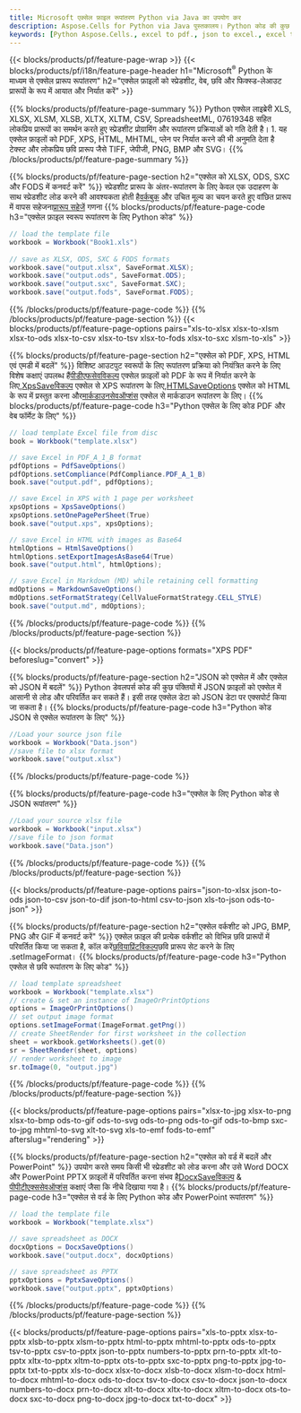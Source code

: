 ```yaml
---
title: Microsoft एक्सेल फ़ाइल रूपांतरण Python via Java का उपयोग कर
description: Aspose.Cells for Python via Java पुस्तकालय। Python कोड की कुछ पंक्तियों के साथ एक्सेल, JSON, PDF, एक्सएमएल, HTML, TXT, TSV, CSV, एसक्यूएल और अधिक प्रारूपों को परिवर्तित करें।
keywords: [Python Aspose.Cells., excel to pdf., json to excel., excel to json., csv to json., json to html., xml to excel and Convert files between various formats in Python]
---
```

{{< blocks/products/pf/feature-page-wrap >}}
{{< blocks/products/pf/i18n/feature-page-header h1="Microsoft<sup>&reg;</sup> Python के माध्यम से एक्सेल प्रारूप रूपांतरण" h2="एक्सेल फ़ाइलों को स्प्रेडशीट, वेब, छवि और फिक्स्ड-लेआउट प्रारूपों के रूप में आयात और निर्यात करें" >}}

{{% blocks/products/pf/feature-page-summary %}}
Python एक्सेल लाइब्रेरी XLS, XLSX, XLSM, XLSB, XLTX, XLTM, CSV, SpreadsheetML, 07619348 सहित लोकप्रिय प्रारूपों का समर्थन करते हुए स्प्रेडशीट प्रोग्रामिंग और रूपांतरण प्रक्रियाओं को गति देती है। 1. यह एक्सेल फ़ाइलों को PDF, XPS, HTML, MHTML, प्लेन पर निर्यात करने की भी अनुमति देता है टेक्स्ट और लोकप्रिय छवि प्रारूप जैसे TIFF, जेपीजी, PNG, BMP और SVG।
{{% /blocks/products/pf/feature-page-summary %}}

{{% blocks/products/pf/feature-page-section h2="एक्सेल को XLSX, ODS, SXC और FODS में कनवर्ट करें" %}}
 स्प्रेडशीट प्रारूप के अंतर-रूपांतरण के लिए केवल एक उदाहरण के साथ स्प्रेडशीट लोड करने की आवश्यकता होती है[वर्कबुक](https://reference.aspose.com/cells/python/asposecells.api/Workbook) और उचित मूल्य का चयन करते हुए वांछित प्रारूप में वापस सहेजना[प्रारूप सहेजें](https://reference.aspose.com/cells/python/asposecells.api/saveformat) गणना
{{% blocks/products/pf/feature-page-code h3="एक्सेल फ़ाइल स्वरूप रूपांतरण के लिए Python कोड" %}}

```cs
// load the template file
workbook = Workbook("Book1.xls")
  
// save as XLSX, ODS, SXC & FODS formats
workbook.save("output.xlsx", SaveFormat.XLSX);
workbook.save("output.ods", SaveFormat.ODS);
workbook.save("output.sxc", SaveFormat.SXC);
workbook.save("output.fods", SaveFormat.FODS);
```
{{% /blocks/products/pf/feature-page-code %}}
{{% /blocks/products/pf/feature-page-section %}}
{{< blocks/products/pf/feature-page-options pairs="xls-to-xlsx xlsx-to-xlsm xlsx-to-ods xlsx-to-csv xlsx-to-tsv xlsx-to-fods xlsx-to-sxc xlsm-to-xls" >}}


{{% blocks/products/pf/feature-page-section h2="एक्सेल को PDF, XPS, HTML एवं एमडी में बदलें" %}}
 विशिष्ट आउटपुट स्वरूपों के लिए रूपांतरण प्रक्रिया को नियंत्रित करने के लिए विशेष कक्षाएं उपलब्ध हैं[पीडीएफसेवविकल्प](https://reference.aspose.com/cells/python/asposecells.api/PdfSaveOptions) एक्सेल फ़ाइलों को PDF के रूप में निर्यात करने के लिए,[XpsSaveविकल्प](https://reference.aspose.com/cells/python/asposecells.api/XpsSaveOptions) एक्सेल से XPS रूपांतरण के लिए,[HTMLSaveOptions](https://reference.aspose.com/cells/python/asposecells.api/HtmlSaveOptions) एक्सेल को HTML के रूप में प्रस्तुत करना और[मार्कडाउनसेवऑप्शंस](https://reference.aspose.com/cells/python/asposecells.api/MarkdownSaveOptions) एक्सेल से मार्कडाउन रूपांतरण के लिए।
{{% blocks/products/pf/feature-page-code h3="Python एक्सेल के लिए कोड PDF और वेब फॉर्मेट के लिए" %}}

```cs
// load template Excel file from disc
book = Workbook("template.xlsx")

// save Excel in PDF_A_1_B format
pdfOptions = PdfSaveOptions()
pdfOptions.setCompliance(PdfCompliance.PDF_A_1_B)
book.save("output.pdf", pdfOptions);

// save Excel in XPS with 1 page per worksheet
xpsOptions = XpsSaveOptions()
xpsOptions.setOnePagePerSheet(True)
book.save("output.xps", xpsOptions);

// save Excel in HTML with images as Base64
htmlOptions = HtmlSaveOptions()
htmlOptions.setExportImagesAsBase64(True)
book.save("output.html", htmlOptions);

// save Excel in Markdown (MD) while retaining cell formatting
mdOptions = MarkdownSaveOptions()
mdOptions.setFormatStrategy(CellValueFormatStrategy.CELL_STYLE)
book.save("output.md", mdOptions);
```
{{% /blocks/products/pf/feature-page-code %}}
{{% /blocks/products/pf/feature-page-section %}}

{{< blocks/products/pf/feature-page-options formats="XPS PDF" beforeslug="convert" >}}

{{% blocks/products/pf/feature-page-section h2="JSON को एक्सेल में और एक्सेल को JSON में बदलें" %}}
Python डेवलपर्स कोड की कुछ पंक्तियों में JSON फ़ाइलों को एक्सेल में आसानी से लोड और परिवर्तित कर सकते हैं। इसी तरह एक्सेल डेटा को JSON डेटा पर एक्सपोर्ट किया जा सकता है।
{{% blocks/products/pf/feature-page-code h3="Python कोड JSON से एक्सेल रूपांतरण के लिए" %}}
```cs
//Load your source json file
workbook = Workbook("Data.json")
//save file to xlsx format
workbook.save("output.xlsx")
```
{{% /blocks/products/pf/feature-page-code %}}

{{% blocks/products/pf/feature-page-code h3="एक्सेल के लिए Python कोड से JSON रूपांतरण" %}}
```cs
//Load your source xlsx file
workbook = Workbook("input.xlsx")
//save file to json format
workbook.save("Data.json")
```
{{% /blocks/products/pf/feature-page-code %}}
{{% /blocks/products/pf/feature-page-section %}}

{{< blocks/products/pf/feature-page-options pairs="json-to-xlsx json-to-ods json-to-csv json-to-dif json-to-html csv-to-json xls-to-json ods-to-json" >}}

{{% blocks/products/pf/feature-page-section h2="एक्सेल वर्कशीट को JPG, BMP, PNG और GIF में कनवर्ट करें" %}}
 एक्सेल फ़ाइल की प्रत्येक वर्कशीट को विभिन्न छवि प्रारूपों में परिवर्तित किया जा सकता है, कॉल करें[छवियाप्रिंटविकल्प](https://reference.aspose.com/cells/python/asposecells.api/ImageOrPrintOptions)छवि प्रारूप सेट करने के लिए .setImageFormat।
{{% blocks/products/pf/feature-page-code h3="Python एक्सेल से छवि रूपांतरण के लिए कोड" %}}
```cs
// load template spreadsheet
workbook = Workbook("template.xlsx")
// create & set an instance of ImageOrPrintOptions
options = ImageOrPrintOptions()
// set output image format
options.setImageFormat(ImageFormat.getPng())
// create SheetRender for first worksheet in the collection
sheet = workbook.getWorksheets().get(0)
sr = SheetRender(sheet, options)
// render worksheet to image
sr.toImage(0, "output.jpg")
```
{{% /blocks/products/pf/feature-page-code %}}
{{% /blocks/products/pf/feature-page-section %}}

{{< blocks/products/pf/feature-page-options pairs="xlsx-to-jpg xlsx-to-png xlsx-to-bmp ods-to-gif ods-to-svg ods-to-png ods-to-gif ods-to-bmp sxc-to-jpg mhtml-to-svg xlt-to-svg xls-to-emf fods-to-emf" afterslug="rendering" >}}

{{% blocks/products/pf/feature-page-section h2="एक्सेल को वर्ड में बदलें और PowerPoint" %}}
उपयोग करते समय किसी भी स्प्रेडशीट को लोड करना और उसे Word DOCX और PowerPoint PPTX फ़ाइलों में परिवर्तित करना संभव है[DocxSaveविकल्प](https://reference.aspose.com/cells/python/asposecells.api/DocxSaveOptions) & [पीपीटीएक्ससेवऑप्शंस](https://reference.aspose.com/cells/python/asposecells.api/PptxSaveOptions) कक्षाएं जैसा कि नीचे दिखाया गया है।
{{% blocks/products/pf/feature-page-code h3="एक्सेल से वर्ड के लिए Python कोड और PowerPoint रूपांतरण" %}}
```cs
// load the template file
workbook = Workbook("template.xlsx")

// save spreadsheet as DOCX
docxOptions = DocxSaveOptions()
workbook.save("output.docx", docxOptions)

// save spreadsheet as PPTX
pptxOptions = PptxSaveOptions()
workbook.save("output.pptx", pptxOptions)
```
{{% /blocks/products/pf/feature-page-code %}}
{{% /blocks/products/pf/feature-page-section %}}

{{< blocks/products/pf/feature-page-options pairs="xls-to-pptx xlsx-to-pptx xlsb-to-pptx xlsm-to-pptx html-to-pptx mhtml-to-pptx ods-to-pptx tsv-to-pptx csv-to-pptx json-to-pptx numbers-to-pptx prn-to-pptx xlt-to-pptx xltx-to-pptx xltm-to-pptx ots-to-pptx sxc-to-pptx png-to-pptx jpg-to-pptx txt-to-pptx xls-to-docx xlsx-to-docx xlsb-to-docx xlsm-to-docx html-to-docx mhtml-to-docx ods-to-docx tsv-to-docx csv-to-docx json-to-docx numbers-to-docx prn-to-docx xlt-to-docx xltx-to-docx xltm-to-docx ots-to-docx sxc-to-docx png-to-docx jpg-to-docx txt-to-docx" >}}
